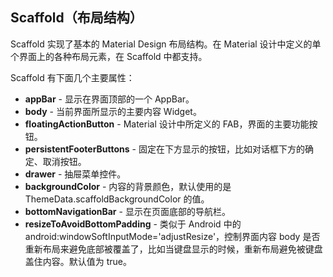 
## Scaffold（布局结构）
Scaffold 实现了基本的 Material Design 布局结构。在 Material 设计中定义的单个界面上的各种布局元素，在 Scaffold 中都支持。

Scaffold 有下面几个主要属性：
- **appBar** - 显示在界面顶部的一个 AppBar。
- **body** - 当前界面所显示的主要内容 Widget。
- **floatingActionButton** - Material 设计中所定义的 FAB，界面的主要功能按钮。
- **persistentFooterButtons** - 固定在下方显示的按钮，比如对话框下方的确定、取消按钮。
- **drawer** - 抽屉菜单控件。
- **backgroundColor** - 内容的背景颜色，默认使用的是 ThemeData.scaffoldBackgroundColor 的值。
- **bottomNavigationBar** -  显示在页面底部的导航栏。
- **resizeToAvoidBottomPadding** - 类似于 Android 中的 android:windowSoftInputMode='adjustResize'，控制界面内容 body 是否重新布局来避免底部被覆盖了，比如当键盘显示的时候，重新布局避免被键盘盖住内容。默认值为 true。
